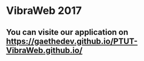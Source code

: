 # VibraWeb 2017
## You can visite our application on https://gaethedev.github.io/PTUT-VibraWeb.github.io/
